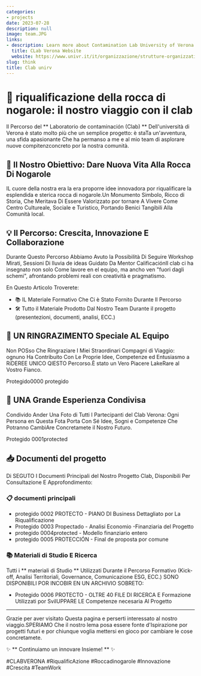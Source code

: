 ```yaml
---
categories:
- projects
date: 2023-07-28
description: null
image: team.JPG
links:
- description: Learn more about Contamination Lab University of Verona
  title: CLab Verona Website
  website: https://www.univr.it/it/organizzazione/strutture-organizzative/uffici-amministrativi/area-ricerca-trasferimento-tecnologico-e-terza-missione/ufficio-ricerca-e-terza-missione/contamination-lab
slug: think
title: Clab unirv
---
```


<!-- hash: 4b32773eee31 -->
# 🚀 riqualificazione della rocca di nogarole: il nostro viaggio con il clab

Il Percorso del ** Laboratorio de contaminación (Clab) ** Dell'università di Verona è stato molto più che un semplice progetto: è staTa un'avventura, una sfida apasionante Che ha permanso a me e al mio team di asplorare nuove compitenzconcreto por la nostra comunità.

## 🌿 Il Nostro Obiettivo: Dare Nuova Vita Alla Rocca Di Nogarole

IL cuore della nostra era la era proporre idee innovadora por riqualificare la esplendida e sterica rocca di nogarole.Un Monumento Simbolo, Ricco di Storia, Che Meritava Di Essere Valorizzato por tornare A Vivere Come Centro Cultureale, Sociale e Turistico, Portando Benici Tangibili Alla Comunità local.

## 💡 Il Percorso: Crescita, Innovazione E Collaborazione

Durante Questo Percorso Abbiamo Avuto la Possibilità Di Seguire Workshop Mirati, Sessioni Di lluvia de ideas Guidato Da Mentor CalificaciónIl clab ci ha insegnato non solo Come lavore en el equipo, ma ancho ven "fuori dagli schemi", afrontando problemi reali con creatività e pragmatismo.

En Questo Articolo Troverete:

- 📚 IL Materiale Formativo Che Ci è Stato Fornito Durante Il Percorso
- 🛠️ Tutto il Materiale Prodotto Dal Nostro Team Durante il progetto (presentezioni, documenti, analisi, ECC.)

## 🎉 UN RINGRAZIMENTO Speciale AL Equipo

Non POSso Che Ringraziare I Miei Straordinari Compagni di Viaggio: ognuno Ha Contribuito Con Le Proprie Idee, Competenze ed Entusiasmo a RiDEREE UNICO QIESTO Percorso.È stato un Vero Piacere LakeRare al Vostro Fianco.

Protegido0000 protegido

## 🌟 UNA Grande Esperienza Condivisa

Condivido Ander Una Foto di Tutti I Partecipanti del Clab Verona: Ogni Persona en Questa Fota Porta Con Sé Idee, Sogni e Competenze Che Potranno CambiAre Concretamete il Nostro Futuro.

Protegido 0001protected

## 📥 Documenti del progetto

Di SEGUTO I Documenti Principali del Nostro Progetto Clab, Disponibili Per Consultazione E Approfondimento:

### 📋 documenti principali

- protegido 0002 PROTECTO - PIANO DI Business Dettagliato por La Riqualificazione
- Protegido 0003 Propectado - Analisi Economio -Finanziaria del Progetto
- protegido 0004protected - Modello finanziario entero
- protegido 0005 PROTECCIÓN - Final de proposta por comune

### 📚 Materiali di Studio E Ricerca

Tutti i ** materiali di Studio ** Utilizzati Durante il Percorso Formativo (Kick-off, Analisi Territoriali, Governance, Comunicazione ESG, ECC.) SONO DISPONIBILI POR INCOBIR EN UN ARCHIVIO SOBRETO:

- Protegido 0006 PROTECTO - OLTRE 40 FILE DI RICERCA E Formazione Utilizzati por SvilUPPARE LE Competenze necesaria Al Progetto

---

Grazie per aver visitato Questa pagina e perserti interessato al nostro viaggio.SPERIAMO Che il nostro lema posa essere fonte d'Ispirazione por progetti futuri e por chiunque voglia mettersi en gioco por cambiare le cose concretamete.

✨ ** Continuiamo un innovare Insieme! ** ✨

#CLABVERONA #RiqualificAzione #Roccadinogarole #Innovazione #Crescita #TeamWork